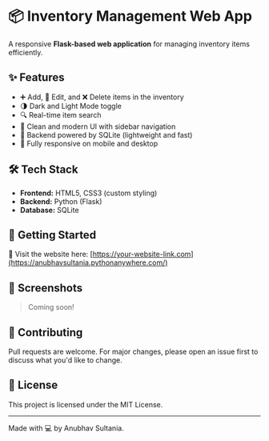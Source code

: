 # 📦 Inventory Management Web App

A responsive **Flask-based web application** for managing inventory items efficiently.

## ✨ Features

- ➕ Add, 📝 Edit, and ❌ Delete items in the inventory
- 🌗 Dark and Light Mode toggle
- 🔍 Real-time item search
- 🧼 Clean and modern UI with sidebar navigation
- 💾 Backend powered by SQLite (lightweight and fast)
- 📱 Fully responsive on mobile and desktop

## 🛠️ Tech Stack

- **Frontend:** HTML5, CSS3 (custom styling)
- **Backend:** Python (Flask)
- **Database:** SQLite

## 🚀 Getting Started

🔗 Visit the website here: [https://your-website-link.com](https://anubhavsultania.pythonanywhere.com/)

## 📸 Screenshots

> Coming soon!

## 🤝 Contributing

Pull requests are welcome. For major changes, please open an issue first to discuss what you'd like to change.

## 📄 License

This project is licensed under the MIT License.

---

Made with 💻 by Anubhav Sultania.


